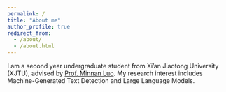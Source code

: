 ```yaml
---
permalink: /
title: "About me"
author_profile: true
redirect_from: 
  - /about/
  - /about.html
---
```


I am a second year undergraduate student from Xi’an Jiaotong University (XJTU), advised by [Prof. Minnan Luo](https://gr.xjtu.edu.cn/en/web/minnluo). My research interest includes Machine-Generated Text Detection and Large Language Models.
